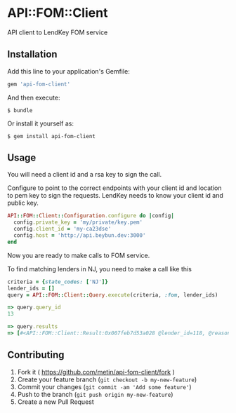 # API::FOM::Client

API client to LendKey FOM service


## Installation

Add this line to your application's Gemfile:

```ruby
gem 'api-fom-client'
```

And then execute:

    $ bundle

Or install it yourself as:

    $ gem install api-fom-client

## Usage

You will need a client id and a rsa key to sign the call.

Configure to point to the correct endpoints with your client id and location to pem key to sign the requests.
LendKey needs to know your client id and public key.

```ruby
API::FOM::Client::Configuration.configure do |config|
  config.private_key = 'my/private/key.pem'
  config.client_id = 'my-ca23dse'
  config.host = 'http://api.beybun.dev:3000'
end
```

Now you are ready to make calls to FOM service.


To find matching lenders in NJ, you need to make a call like this

```ruby
criteria = {state_codes: ['NJ']}
lender_ids = []
query = API::FOM::Client::Query.execute(criteria, :fom, lender_ids)

=> query.query_id
13

=> query.results
=> [#<API::FOM::Client::Result:0x007feb7d53a028 @lender_id=118, @reason="I live in NJ">]

```


## Contributing

1. Fork it ( https://github.com/metin/api-fom-client/fork )
2. Create your feature branch (`git checkout -b my-new-feature`)
3. Commit your changes (`git commit -am 'Add some feature'`)
4. Push to the branch (`git push origin my-new-feature`)
5. Create a new Pull Request

